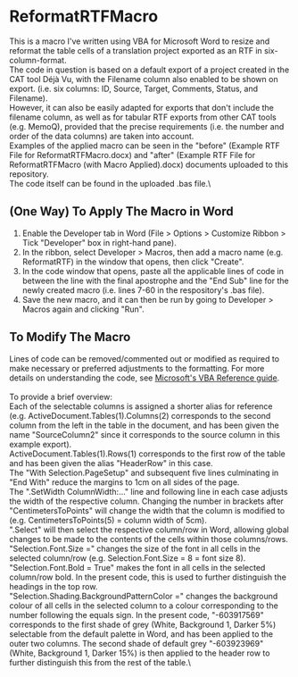 # ReformatRTFMacro

This is a macro I've written using VBA for Microsoft Word to resize and reformat the table cells of a translation project exported as an RTF in six-column-format.\
The code in question is based on a default export of a project created in the CAT tool Déjà Vu, with the Filename column also enabled to be shown on export. (i.e. six columns: ID, Source, Target, Comments, Status, and Filename).\
However, it can also be easily adapted for exports that don't include the filename column, as well as for tabular RTF exports from other CAT tools (e.g. MemoQ), provided that the precise requirements (i.e. the number and order of the data columns) are taken into account.\
Examples of the applied macro can be seen in the "before" (Example RTF File for ReformatRTFMacro.docx) and "after" (Example RTF File for ReformatRTFMacro (with Macro Applied).docx) documents uploaded to this repository.\
The code itself can be found in the uploaded .bas file.\

## (One Way) To Apply The Macro in Word

1. Enable the Developer tab in Word (File > Options > Customize Ribbon > Tick "Developer" box in right-hand pane).
2. In the ribbon, select Developer > Macros, then add a macro name (e.g. ReformatRTF) in the window that opens, then click "Create".
3. In the code window that opens, paste all the applicable lines of code in between the line with the final apostrophe and the "End Sub" line for the newly created macro (i.e. lines 7-60 in the respository's .bas file).
4. Save the new macro, and it can then be run by going to Developer > Macros again and clicking "Run".

## To Modify The Macro

Lines of code can be removed/commented out or modified as required to make necessary or preferred adjustments to the formatting. For more details on understanding the code, see [Microsoft's VBA Reference guide](https://learn.microsoft.com/en-us/office/vba/api/overview/word).\
\
To provide a brief overview:\
Each of the selectable columns is assigned a shorter alias for reference (e.g. ActiveDocument.Tables(1).Columns(2) corresponds to the second column from the left in the table in the document, and has been given the name "SourceColumn2" since it corresponds to the source column in this example export).\
ActiveDocument.Tables(1).Rows(1) corresponds to the first row of the table and has been given the alias "HeaderRow" in this case.\
The "With Selection.PageSetup" and subsequent five lines culminating in "End With" reduce the margins to 1cm on all sides of the page.\
The "<ALIAS>.SetWidth ColumnWidth:..." line and following line in each case adjusts the width of the respective column. Changing the number in brackets after "CentimetersToPoints" will change the width that the column is modified to (e.g. CentimetersToPoints(5) = column width of 5cm).\
"<ALIAS>.Select" will then select the respective column/row in Word, allowing global changes to be made to the contents of the cells within those columns/rows.\
"Selection.Font.Size =" changes the size of the font in all cells in the selected column/row (e.g. Selection.Font.Size = 8 = font size 8).\
"Selection.Font.Bold = True" makes the font in all cells in the selected column/row bold. In the present code, this is used to further distinguish the headings in the top row.\
"Selection.Shading.BackgroundPatternColor =" changes the background colour of all cells in the selected column to a colour corresponding to the number following the equals sign. In the present code, "-603917569" corresponds to the first shade of grey (White, Background 1, Darker 5%) selectable from the default palette in Word, and has been applied to the outer two columns. The second shade of default grey "-603923969" (White, Background 1, Darker 15%) is then applied to the header row to further distinguish this from the rest of the table.\
